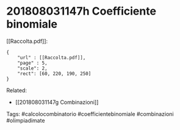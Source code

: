 # 201808031147h Coefficiente binomiale
[[Raccolta.pdf]]:
```pdf
{
	"url" : [[Raccolta.pdf]],
	"page" : 5,
	"scale": 2,
	"rect": [60, 220, 190, 250]
}
```

Related:
- [[201808031147g Combinazioni]]

Tags:
	#calcolocombinatorio 
	#coefficientebinomiale
	#combinazioni 
	#olimpiadimate 